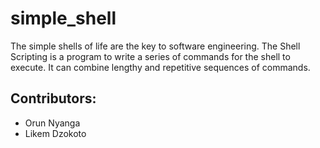 # simple_shell
The simple shells of life are the key to software engineering.
The Shell Scripting is a program to write a series of commands for the shell to execute. It can combine lengthy and repetitive sequences of commands.

##  Contributors:
- Orun Nyanga 
- Likem Dzokoto
